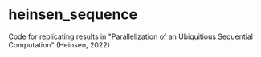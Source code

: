 # heinsen_sequence
Code for replicating results in "Parallelization of an Ubiquitious Sequential Computation" (Heinsen, 2022)
